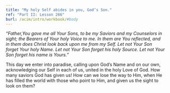 ```yaml
---
title: "My holy Self abides in you, God’s Son."
ref: "Part II: Lesson 266"
burl: /acim/intro/workbook/#body
---
```


*“Father,You gave me all Your Sons, to be my Saviors and my Counselors
in sight; the Bearers of Your holy Voice to me. In them are You
reflected, and in them does Christ look back upon me from my Self. Let
not Your Son forget Your holy Name. Let not Your Son forget his holy
Source. Let not Your Son forget his name is Yours.”*

This day we enter into paradise, calling upon God’s Name and on our own,
acknowledging our Self in each of us, united in the holy Love of God.
How many saviors God has given us! How can we lose the way to Him, when
He has filled the world with those who point to Him, and given us the
sight to look on them?


